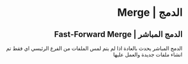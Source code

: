 <div dir="rtl">

#  الدمج | Merge
## الدمج المباشر | Fast-Forward Merge

الدمج المباشر يحدث بالعادة اذا لم يتم لمس الملفات من الفرع الرئيسي اي فقط تم انشاء ملفات جديدة والعمل عليها

</div>
